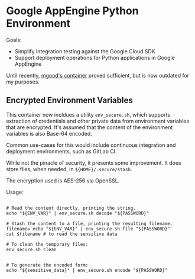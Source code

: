 # Google AppEngine Python Environment

Goals:

- Simplify integration testing against the Google Cloud SDK
- Support deployment operations for Python applications in Google
AppEngine

Until recently, [mgood's container][1] proved sufficient, but is now outdated
for my purposes.

## Encrypted Environment Variables

This container now incldues a utility `env_secure.sh`, which supports
extraction of credentials and other private data from environment
variables that are encrypted. It's assumed that the content of the
environment variables is also Base-64 encoded.

Common use-cases for this would include continuous integration and 
deployment environments, such as GitLab CI.

While not the pinacle of security, it presents some improvement.
It does store files, when needed, in `${HOME}/.secure/stash`.

The encryption used is AES-256 via OpenSSL.

Usage:

```shell

# Read the content directly, printing the string.
echo "${ENV_VAR}" | env_secure.sh decode "${PASSWORD}"

# Stash the content to a file, printing the resulting filename.
filename=`echo "${ENV_VAR}" | env_secure.sh file "${PASSWORD}"`
cat $filename # to read the sensitive data

# To clean the temporary files:
env_secure.sh clean


# To generate the encoded form:
echo "${sensitive_data}" | env_secure.sh encode "${PASSWORD}"

```



[1]: https://hub.docker.com/r/mgood/appengine-python/
[2]: https://github.com/blacklabelops/gcloud
[3]: https://bitbucket.org/cwt/alpine-gcloud/src/master/Dockerfile?at=master&fileviewer=file-view-default
[4]: https://hub.docker.com/r/joakimbeng/gcloud/~/dockerfile/
